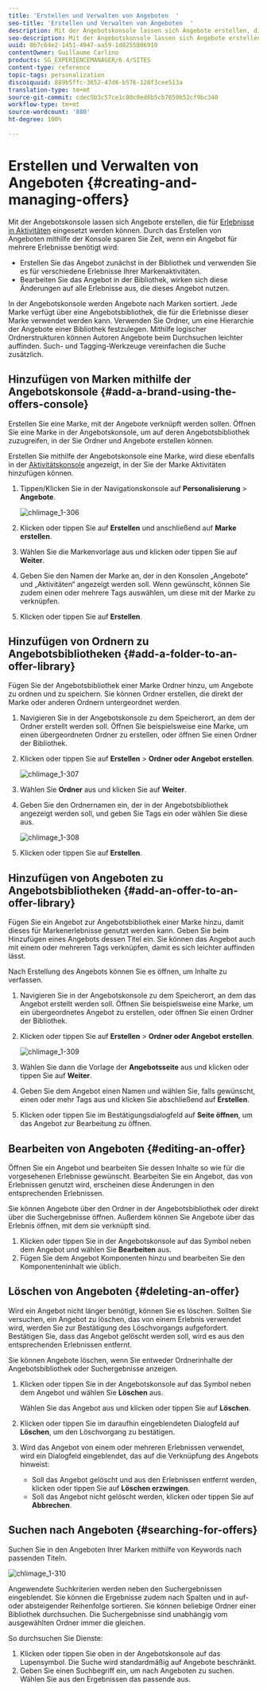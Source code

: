 ```yaml
---
title: 'Erstellen und Verwalten von Angeboten  '
seo-title: 'Erstellen und Verwalten von Angeboten  '
description: Mit der Angebotskonsole lassen sich Angebote erstellen, die für Erlebnisse in Aktivitäten eingesetzt werden können.
seo-description: Mit der Angebotskonsole lassen sich Angebote erstellen, die für Erlebnisse in Aktivitäten eingesetzt werden können.
uuid: 0b7c64e2-1451-4947-aa59-1d8255806910
contentOwner: Guillaume Carlino
products: SG_EXPERIENCEMANAGER/6.4/SITES
content-type: reference
topic-tags: personalization
discoiquuid: 889b5ffc-3652-47d8-b576-128f3cee513a
translation-type: tm+mt
source-git-commit: cdec5b3c57ce1c80c0ed6b5cb7650b52cf9bc340
workflow-type: tm+mt
source-wordcount: '880'
ht-degree: 100%

---
```



# Erstellen und Verwalten von Angeboten  {#creating-and-managing-offers}

Mit der Angebotskonsole lassen sich Angebote erstellen, die für [Erlebnisse in Aktivitäten](/help/sites-authoring/content-targeting-touch.md) eingesetzt werden können. Durch das Erstellen von Angeboten mithilfe der Konsole sparen Sie Zeit, wenn ein Angebot für mehrere Erlebnisse benötigt wird:

* Erstellen Sie das Angebot zunächst in der Bibliothek und verwenden Sie es für verschiedene Erlebnisse Ihrer Markenaktivitäten.
* Bearbeiten Sie das Angebot in der Bibliothek, wirken sich diese Änderungen auf alle Erlebnisse aus, die dieses Angebot nutzen.

In der Angebotskonsole werden Angebote nach Marken sortiert. Jede Marke verfügt über eine Angebotsbibliothek, die für die Erlebnisse dieser Marke verwendet werden kann. Verwenden Sie Ordner, um eine Hierarchie der Angebote einer Bibliothek festzulegen. Mithilfe logischer Ordnerstrukturen können Autoren Angebote beim Durchsuchen leichter auffinden. Such- und Tagging-Werkzeuge vereinfachen die Suche zusätzlich.

## Hinzufügen von Marken mithilfe der Angebotskonsole   {#add-a-brand-using-the-offers-console}

Erstellen Sie eine Marke, mit der Angebote verknüpft werden sollen. Öffnen Sie eine Marke in der Angebotskonsole, um auf deren Angebotsbibliothek zuzugreifen, in der Sie Ordner und Angebote erstellen können.

Erstellen Sie mithilfe der Angebotskonsole eine Marke, wird diese ebenfalls in der [Aktivitätskonsole](/help/sites-authoring/activitylib.md) angezeigt, in der Sie der Marke Aktivitäten hinzufügen können.

1. Tippen/Klicken Sie in der Navigationskonsole auf **Personalisierung** > **Angebote**.

   ![chlimage_1-306](assets/chlimage_1-306.png)

1. Klicken oder tippen Sie auf **Erstellen** und anschließend auf **Marke erstellen**.
1. Wählen Sie die Markenvorlage aus und klicken oder tippen Sie auf **Weiter**.
1. Geben Sie den Namen der Marke an, der in den Konsolen „Angebote“ und „Aktivitäten“ angezeigt werden soll. Wenn gewünscht, können Sie zudem einen oder mehrere Tags auswählen, um diese mit der Marke zu verknüpfen.
1. Klicken oder tippen Sie auf **Erstellen**.

## Hinzufügen von Ordnern zu Angebotsbibliotheken  {#add-a-folder-to-an-offer-library}

Fügen Sie der Angebotsbibliothek einer Marke Ordner hinzu, um Angebote zu ordnen und zu speichern. Sie können Ordner erstellen, die direkt der Marke oder anderen Ordnern untergeordnet werden.

1. Navigieren Sie in der Angebotskonsole zu dem Speicherort, an dem der Ordner erstellt werden soll. Öffnen Sie beispielsweise eine Marke, um einen übergeordneten Ordner zu erstellen, oder öffnen Sie einen Ordner der Bibliothek.
1. Klicken oder tippen Sie auf **Erstellen** > **Ordner oder Angebot erstellen**.

   ![chlimage_1-307](assets/chlimage_1-307.png)

1. Wählen Sie **Ordner** aus und klicken Sie auf **Weiter**.
1. Geben Sie den Ordnernamen ein, der in der Angebotsbibliothek angezeigt werden soll, und geben Sie Tags ein oder wählen Sie diese aus.

   ![chlimage_1-308](assets/chlimage_1-308.png)

1. Klicken oder tippen Sie auf **Erstellen**.

## Hinzufügen von Angeboten zu Angebotsbibliotheken   {#add-an-offer-to-an-offer-library}

Fügen Sie ein Angebot zur Angebotsbibliothek einer Marke hinzu, damit dieses für Markenerlebnisse genutzt werden kann. Geben Sie beim Hinzufügen eines Angebots dessen Titel ein. Sie können das Angebot auch mit einem oder mehreren Tags verknüpfen, damit es sich leichter auffinden lässt.

Nach Erstellung des Angebots können Sie es öffnen, um Inhalte zu verfassen.

1. Navigieren Sie in der Angebotskonsole zu dem Speicherort, an dem das Angebot erstellt werden soll. Öffnen Sie beispielsweise eine Marke, um ein übergeordnetes Angebot zu erstellen, oder öffnen Sie einen Ordner der Bibliothek.
1. Klicken oder tippen Sie auf **Erstellen** > **Ordner oder Angebot erstellen**.

   ![chlimage_1-309](assets/chlimage_1-309.png)

1. Wählen Sie dann die Vorlage der **Angebotsseite** aus und klicken oder tippen Sie auf **Weiter**.
1. Geben Sie dem Angebot einen Namen und wählen Sie, falls gewünscht, einen oder mehr Tags aus und klicken Sie abschließend auf **Erstellen**.
1. Klicken oder tippen Sie im Bestätigungsdialogfeld auf **Seite öffnen**, um das Angebot zur Bearbeitung zu öffnen.

## Bearbeiten von Angeboten {#editing-an-offer}

Öffnen Sie ein Angebot und bearbeiten Sie dessen Inhalte so wie für die vorgesehenen Erlebnisse gewünscht. Bearbeiten Sie ein Angebot, das von Erlebnissen genutzt wird, erscheinen diese Änderungen in den entsprechenden Erlebnissen.

Sie können Angebote über den Ordner in der Angebotsbibliothek oder direkt über die Suchergebnisse öffnen. Außerdem können Sie Angebote über das Erlebnis öffnen, mit dem sie verknüpft sind.

1. Klicken oder tippen Sie in der Angebotskonsole auf das Symbol neben dem Angebot und wählen Sie **Bearbeiten** aus.
1. Fügen Sie dem Angebot Komponenten hinzu und bearbeiten Sie den Komponenteninhalt wie üblich.

## Löschen von Angeboten   {#deleting-an-offer}

Wird ein Angebot nicht länger benötigt, können Sie es löschen. Sollten Sie versuchen, ein Angebot zu löschen, das von einem Erlebnis verwendet wird, werden Sie zur Bestätigung des Löschvorgangs aufgefordert. Bestätigen Sie, dass das Angebot gelöscht werden soll, wird es aus den entsprechenden Erlebnissen entfernt.

Sie können Angebote löschen, wenn Sie entweder Ordnerinhalte der Angebotsbibliothek oder Suchergebnisse anzeigen.

1. Klicken oder tippen Sie in der Angebotskonsole auf das Symbol neben dem Angebot und wählen Sie **Löschen** aus.

   Wählen Sie das Angebot aus und klicken oder tippen Sie auf **Löschen**.

1. Klicken oder tippen Sie im daraufhin eingeblendeten Dialogfeld auf **Löschen**, um den Löschvorgang zu bestätigen.
1. Wird das Angebot von einem oder mehreren Erlebnissen verwendet, wird ein Dialogfeld eingeblendet, das auf die Verknüpfung des Angebots hinweist:

   * Soll das Angebot gelöscht und aus den Erlebnissen entfernt werden, klicken oder tippen Sie auf **Löschen erzwingen**.
   * Soll das Angebot nicht gelöscht werden, klicken oder tippen Sie auf **Abbrechen**.

## Suchen nach Angeboten   {#searching-for-offers}

Suchen Sie in den Angeboten Ihrer Marken mithilfe von Keywords nach passenden Titeln.

![chlimage_1-310](assets/chlimage_1-310.png)

Angewendete Suchkriterien werden neben den Suchergebnissen eingeblendet. Sie können die Ergebnisse zudem nach Spalten und in auf- oder absteigender Reihenfolge sortieren. Sie können beliebige Ordner einer Bibliothek durchsuchen. Die Suchergebnisse sind unabhängig vom ausgewählten Ordner immer die gleichen.

So durchsuchen Sie Dienste:

1. Klicken oder tippen Sie oben in der Angebotskonsole auf das Lupensymbol. Die Suche wird standardmäßig auf Angebote beschränkt.
1. Geben Sie einen Suchbegriff ein, um nach Angeboten zu suchen. Wählen Sie aus den Ergebnissen das passende aus.

